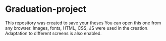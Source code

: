 # Graduation-project
This repository was created to save your theses
You can open this one from any browser. Images, fonts, HTML, CSS, JS were used in the creation. Adaptation to different screens is also enabled.
